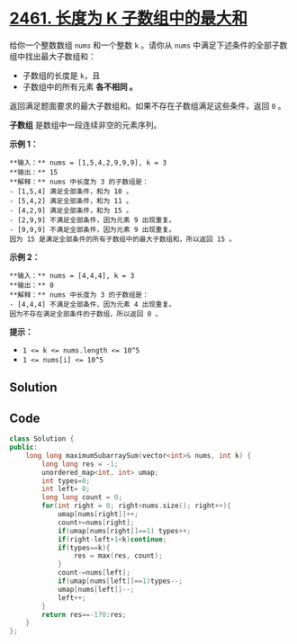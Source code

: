 # [2461. 长度为 K 子数组中的最大和](https://leetcode.cn/problems/maximum-sum-of-distinct-subarrays-with-length-k/description/)

给你一个整数数组 `nums` 和一个整数 `k` 。请你从 `nums` 中满足下述条件的全部子数组中找出最大子数组和：

- 子数组的长度是 `k`，且
- 子数组中的所有元素 **各不相同 。** 

返回满足题面要求的最大子数组和。如果不存在子数组满足这些条件，返回 `0` 。

**子数组**  是数组中一段连续非空的元素序列。

**示例 1：** 

```
**输入：** nums = [1,5,4,2,9,9,9], k = 3
**输出：** 15
**解释：** nums 中长度为 3 的子数组是：
- [1,5,4] 满足全部条件，和为 10 。
- [5,4,2] 满足全部条件，和为 11 。
- [4,2,9] 满足全部条件，和为 15 。
- [2,9,9] 不满足全部条件，因为元素 9 出现重复。
- [9,9,9] 不满足全部条件，因为元素 9 出现重复。
因为 15 是满足全部条件的所有子数组中的最大子数组和，所以返回 15 。
```

**示例 2：** 

```
**输入：** nums = [4,4,4], k = 3
**输出：** 0
**解释：** nums 中长度为 3 的子数组是：
- [4,4,4] 不满足全部条件，因为元素 4 出现重复。
因为不存在满足全部条件的子数组，所以返回 0 。
```

**提示：** 

- `1 <= k <= nums.length <= 10^5`
- `1 <= nums[i] <= 10^5`

## Solution

## Code

```c++
class Solution {
public:
    long long maximumSubarraySum(vector<int>& nums, int k) {
        long long res = -1;
        unordered_map<int, int> umap;
        int types=0;
        int left= 0;
        long long count = 0;
        for(int right = 0; right<nums.size(); right++){
            umap[nums[right]]++;
            count+=nums[right];
            if(umap[nums[right]]==1) types++;
            if(right-left+1<k)continue;
            if(types==k){
                res = max(res, count);
            }
            count-=nums[left];
            if(umap[nums[left]]==1)types--;
            umap[nums[left]]--;
            left++;
        }
        return res==-1?0:res;
    }
};
```

